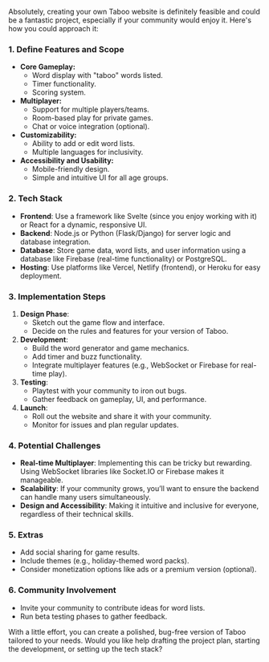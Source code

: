 Absolutely, creating your own Taboo website is definitely feasible and could be a fantastic project, especially if your community would enjoy it. Here's how you could approach it:

### 1. **Define Features and Scope**
   - **Core Gameplay:**
     - Word display with "taboo" words listed.
     - Timer functionality.
     - Scoring system.
   - **Multiplayer:**
     - Support for multiple players/teams.
     - Room-based play for private games.
     - Chat or voice integration (optional).
   - **Customizability:**
     - Ability to add or edit word lists.
     - Multiple languages for inclusivity.
   - **Accessibility and Usability:**
     - Mobile-friendly design.
     - Simple and intuitive UI for all age groups.

### 2. **Tech Stack**
   - **Frontend**: Use a framework like Svelte (since you enjoy working with it) or React for a dynamic, responsive UI.
   - **Backend**: Node.js or Python (Flask/Django) for server logic and database integration.
   - **Database**: Store game data, word lists, and user information using a database like Firebase (real-time functionality) or PostgreSQL.
   - **Hosting**: Use platforms like Vercel, Netlify (frontend), or Heroku for easy deployment.

### 3. **Implementation Steps**
   1. **Design Phase**:
      - Sketch out the game flow and interface.
      - Decide on the rules and features for your version of Taboo.
   2. **Development**:
      - Build the word generator and game mechanics.
      - Add timer and buzz functionality.
      - Integrate multiplayer features (e.g., WebSocket or Firebase for real-time play).
   3. **Testing**:
      - Playtest with your community to iron out bugs.
      - Gather feedback on gameplay, UI, and performance.
   4. **Launch**:
      - Roll out the website and share it with your community.
      - Monitor for issues and plan regular updates.

### 4. **Potential Challenges**
   - **Real-time Multiplayer**: Implementing this can be tricky but rewarding. Using WebSocket libraries like Socket.IO or Firebase makes it manageable.
   - **Scalability**: If your community grows, you’ll want to ensure the backend can handle many users simultaneously.
   - **Design and Accessibility**: Making it intuitive and inclusive for everyone, regardless of their technical skills.

### 5. **Extras**
   - Add social sharing for game results.
   - Include themes (e.g., holiday-themed word packs).
   - Consider monetization options like ads or a premium version (optional).

### 6. **Community Involvement**
   - Invite your community to contribute ideas for word lists.
   - Run beta testing phases to gather feedback.

With a little effort, you can create a polished, bug-free version of Taboo tailored to your needs. Would you like help drafting the project plan, starting the development, or setting up the tech stack?
